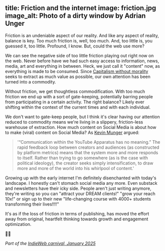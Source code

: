 title: Friction and the internet
image: friction.jpg
image_alt: Photo of a dirty window by Adrian Unger
---

Friction is an undeniable aspect of our reality. And like any aspect of reality, balance is key. Too much friction is, well, too much. And, too little is, you guessed it, too little. Profound, I know. But, could the web use more?

We can see the negative side of too little friction playing out right now on the web. Never before have we had such easy access to information, news, media, art and everything in between. Heck, we just call it "content" now, as everything is made to be consumed. Since [Capitalism without morality](https://staydecent.ca/blog/secularisation-and-the-loss-of-morality/) seeks to extract as much value as possible, our own attention has been turned into a commodity.

Without friction, we get thoughtless commodification. With too much friction we end up with a sort of gate-keeping, potentially barring people from participating in a certain activity. The right balance? Likely ever shifting within the context of the current times and with each individual.

We don't want to gate-keep people, but I think it's clear having our attention reduced to commodity means we're living in a slippery, friction-less warehouse of extraction. How much content on Social Media is about how to make (viral) content on Social Media? As [Kevin Munger](https://kevinmunger.substack.com/p/in-the-belly-of-the-mrbeast) argued:

> '“Communication within the YouTube Apparatus has no meaning.” The rapid feedback loop between creators and audiences (as constructed by platform metrics) means that the system more and more responds to itself. Rather than trying to go somewhere (as is the case with political ideology), the creator seeks simply intensification, to draw more and more of the world into his whirlpool of content.'

Growing up with the early internet I'm definitely disenchanted with today's landscape. I honestly can't stomach social media any more. Even substack and newsletters have their icky side. People aren't just writing anymore, they're writing so you can "attract your DREAM clients!" "grow your reach 10x!" or sign up to their new "life-changing course with 4000+ students transforming their lives!!!!"

It's as if the loss of friction in terms of publishing, has moved the effort away from original, heartfelt thinking towards growth and engagement optimization.

🤷‍♀️

_Part of the [IndieWeb carnival, January 2025](https://vhbelvadi.com/indieweb-carnival-friction)_